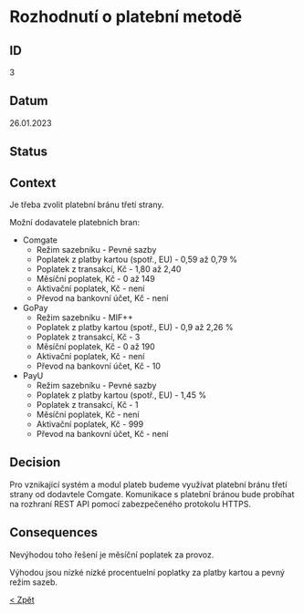 # Rozhodnutí o platební metodě

## ID
3

## Datum
26.01.2023

## Status


## Context
Je třeba zvolit platební bránu třetí strany.

Možní dodavatele platebních bran:
- Comgate
    - Režim sazebníku - Pevné sazby
    - Poplatek z platby kartou (spotř., EU) - 0,59 až 0,79 %
    - Poplatek z transakcí, Kč - 1,80 až 2,40
    - Měsíční poplatek, Kč - 0 až 149
    - Aktivační poplatek, Kč - není
    - Převod na bankovní účet, Kč - není
- GoPay
    - Režim sazebníku - MIF++
    - Poplatek z platby kartou (spotř., EU) - 0,9 až 2,26 %
    - Poplatek z transakcí, Kč - 3
    - Měsíční poplatek, Kč - 0 až 190
    - Aktivační poplatek, Kč - není
    - Převod na bankovní účet, Kč - 10
- PayU
    - Režim sazebníku - Pevné sazby
    - Poplatek z platby kartou (spotř., EU) - 1,45 %
    - Poplatek z transakcí, Kč - 1
    - Měsíční poplatek, Kč - není
    - Aktivační poplatek, Kč - 999
    - Převod na bankovní účet, Kč - není


## Decision
Pro vznikající systém a modul plateb budeme využívat platební bránu třetí strany od dodavtele Comgate.
Komunikace s platební bránou bude probíhat na rozhraní REST API pomocí zabezpečeného protokolu HTTPS.

## Consequences
Nevýhodou toho řešení je měsíční poplatek za provoz.

Výhodou jsou nízké nízké procentuelní poplatky za platby kartou a pevný režim sazeb. 

[< Zpět](../ "Zpět do adresáře Monolit")

